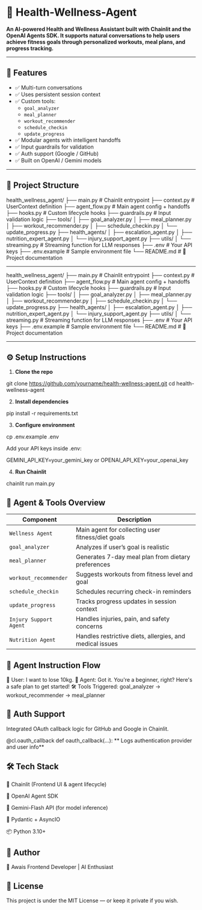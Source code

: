 # 🧠 Health-Wellness-Agent

**An AI-powered Health and Wellness Assistant built with **Chainlit** and the **OpenAI Agents SDK**. It supports natural conversations to help users achieve fitness goals through personalized workouts, meal plans, and progress tracking.**

---

## 🚀 Features

- ✅ Multi-turn conversations
- ✅ Uses persistent session context
- ✅ Custom tools:
  - `goal_analyzer`
  - `meal_planner`
  - `workout_recommender`
  - `schedule_checkin`
  - `update_progress`
- ✅ Modular agents with intelligent handoffs
- ✅ Input guardrails for validation
- ✅ Auth support (Google / GitHub)
- ✅ Built on OpenAI / Gemini models

---

## 🧩 Project Structure

health_wellness_agent/
├── main.py # Chainlit entrypoint
├── context.py # UserContext definition
├── agent_flow.py # Main agent config + handoffs
├── hooks.py # Custom lifecycle hooks
├── guardrails.py # Input validation logic
├── tools/
│ ├── goal_analyzer.py
│ ├── meal_planner.py
│ ├── workout_recommender.py
│ ├── schedule_checkin.py
│ └── update_progress.py
├── health_agents/
│ ├── escalation_agent.py
│ ├── nutrition_expert_agent.py
│ └── injury_support_agent.py
├── utils/
│ └── streaming.py # Streaming function for LLM responses
├── .env # Your API keys
├── .env.example # Sample environment file
└── README.md # 📄 Project documentation


---

health_wellness_agent/
├── main.py # Chainlit entrypoint
├── context.py # UserContext definition
├── agent_flow.py # Main agent config + handoffs
├── hooks.py # Custom lifecycle hooks
├── guardrails.py # Input validation logic
├── tools/
│ ├── goal_analyzer.py
│ ├── meal_planner.py
│ ├── workout_recommender.py
│ ├── schedule_checkin.py
│ └── update_progress.py
├── health_agents/
│ ├── escalation_agent.py
│ ├── nutrition_expert_agent.py
│ └── injury_support_agent.py
├── utils/
│ └── streaming.py # Streaming function for LLM responses
├── .env # Your API keys
├── .env.example # Sample environment file
└── README.md # 📄 Project documentation


---

## ⚙️ Setup Instructions

1. **Clone the repo**
   
git clone https://github.com/yourname/health-wellness-agent.git
cd health-wellness-agent

2. **Install dependencies**

pip install -r requirements.txt

3. **Configure environment**

cp .env.example .env

Add your API keys inside .env:

GEMINI_API_KEY=your_gemini_key
or
OPENAI_API_KEY=your_openai_key

4. **Run Chainlit**
   
chainlit run main.py

## 🧠 Agent & Tools Overview

| Component              | Description                                              |
| ---------------------- | -------------------------------------------------------- |
| `Wellness Agent`       | Main agent for collecting user fitness/diet goals        |
| `goal_analyzer`        | Analyzes if user’s goal is realistic                     |
| `meal_planner`         | Generates 7-day meal plan from dietary preferences       |
| `workout_recommender`  | Suggests workouts from fitness level and goal            |
| `schedule_checkin`     | Schedules recurring check-in reminders                   |
| `update_progress`      | Tracks progress updates in session context               |
| `Injury Support Agent` | Handles injuries, pain, and safety concerns              |
| `Nutrition Agent`      | Handles restrictive diets, allergies, and medical issues |


## 🧠 Agent Instruction Flow

👤 User: I want to lose 10kg.
🤖 Agent: Got it. You're a beginner, right? Here's a safe plan to get started!
🛠️ Tools Triggered: goal_analyzer → workout_recommender → meal_planner

## 🔐 Auth Support

Integrated OAuth callback logic for GitHub and Google in Chainlit.

@cl.oauth_callback
def oauth_callback(...):
    ** Logs authentication provider and user info**

## 🛠️ Tech Stack

🔗 Chainlit (Frontend UI & agent lifecycle)

🧠 OpenAI Agent SDK

🧠 Gemini-Flash API (for model inference)

💬 Pydantic + AsyncIO

📦 Python 3.10+    

## 📌 Author

👤 Awais
Frontend Developer | AI Enthusiast

## 📜 License

This project is under the MIT License — or keep it private if you wish.


